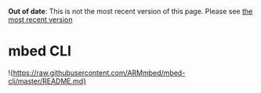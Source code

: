 <span class="warnings">**Out of date**: This is not the most recent version of this page. Please see [the most recent version](y)</span>
# mbed CLI

!{https://raw.githubusercontent.com/ARMmbed/mbed-cli/master/README.md}
